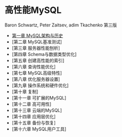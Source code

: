 # 高性能MySQL

Baron Schwartz, Peter Zaitsev, adim Tkachenko  第三版

- [第一章 MySQL架构与历史](chapter1.md)
- [第二章 MySQL基准测试]
- [第三章 服务器性能刨析]
- [第四章 Schema与数据类型优化]
- [第五章 创建高性能的索引]
- [第六章 查询性能优化]
- [第七章 MySQL高级特性]
- [第八章 优化服务器设置]
- [第九章 操作系统和硬件优化]
- [第十章 复制]
- [第十一章 可扩展的MySQL]
- [第十二章 高可用性]
- [第十三章 云端的MySQL]
- [第十四章 应用层优化]
- [第十五章 备份与恢复]
- [第十六章 MySQL用户工具]

